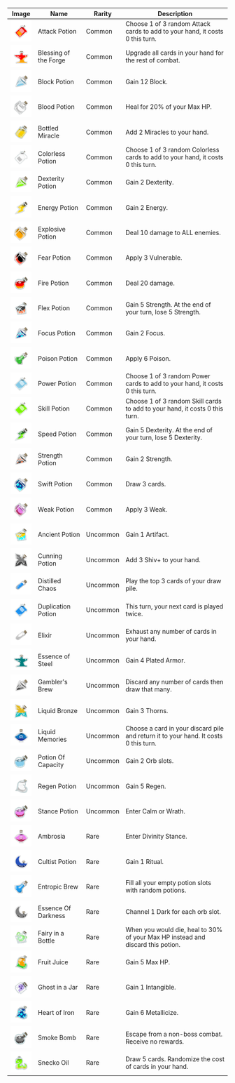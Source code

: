 | Image | Name | Rarity | Description |
| ----- | ---- | ------ | ----------- |
| ![](slay-the-spire/potions/AttackPotion.png) | Attack Potion | Common | Choose 1 of 3 random Attack cards to add to your hand, it costs 0 this turn. |
| ![](slay-the-spire/potions/BlessingoftheForge.png) | Blessing of the Forge | Common | Upgrade all cards in your hand for the rest of combat. |
| ![](slay-the-spire/potions/BlockPotion.png) | Block Potion | Common | Gain 12 Block. |
| ![](slay-the-spire/potions/BloodPotion.png) | Blood Potion | Common | Heal for 20% of your Max HP. |
| ![](slay-the-spire/potions/BottledMiracle.png) | Bottled Miracle | Common | Add 2 Miracles to your hand. |
| ![](slay-the-spire/potions/ColorlessPotion.png) | Colorless Potion | Common | Choose 1 of 3 random Colorless cards to add to your hand, it costs 0 this turn. |
| ![](slay-the-spire/potions/DexterityPotion.png) | Dexterity Potion | Common | Gain 2 Dexterity. |
| ![](slay-the-spire/potions/EnergyPotion.png) | Energy Potion | Common | Gain 2 Energy. |
| ![](slay-the-spire/potions/ExplosivePotion.png) | Explosive Potion | Common | Deal 10 damage to ALL enemies. |
| ![](slay-the-spire/potions/FearPotion.png) | Fear Potion | Common | Apply 3 Vulnerable. |
| ![](slay-the-spire/potions/FirePotion.png) | Fire Potion | Common | Deal 20 damage. |
| ![](slay-the-spire/potions/FlexPotion.png) | Flex Potion | Common | Gain 5 Strength. At the end of your turn, lose 5 Strength. |
| ![](slay-the-spire/potions/FocusPotion.png) | Focus Potion | Common | Gain 2 Focus. |
| ![](slay-the-spire/potions/PoisonPotion.png) | Poison Potion | Common | Apply 6 Poison. |
| ![](slay-the-spire/potions/PowerPotion.png) | Power Potion | Common | Choose 1 of 3 random Power cards to add to your hand, it costs 0 this turn. |
| ![](slay-the-spire/potions/SkillPotion.png) | Skill Potion | Common | Choose 1 of 3 random Skill cards to add to your hand, it costs 0 this turn. |
| ![](slay-the-spire/potions/SpeedPotion.png) | Speed Potion | Common | Gain 5 Dexterity. At the end of your turn, lose 5 Dexterity. |
| ![](slay-the-spire/potions/StrengthPotion.png) | Strength Potion | Common | Gain 2 Strength. |
| ![](slay-the-spire/potions/SwiftPotion.png) | Swift Potion | Common | Draw 3 cards. |
| ![](slay-the-spire/potions/WeakPotion.png) | Weak Potion | Common | Apply 3 Weak. |
| ![](slay-the-spire/potions/AncientPotion.png) | Ancient Potion | Uncommon | Gain 1 Artifact. |
| ![](slay-the-spire/potions/CunningPotion.png) | Cunning Potion | Uncommon | Add 3 Shiv+ to your hand. |
| ![](slay-the-spire/potions/DistilledChaos.png) | Distilled Chaos | Uncommon | Play the top 3 cards of your draw pile. |
| ![](slay-the-spire/potions/DuplicationPotion.png) | Duplication Potion | Uncommon | This turn, your next card is played twice. |
| ![](slay-the-spire/potions/Elixir.png) | Elixir | Uncommon | Exhaust any number of cards in your hand. |
| ![](slay-the-spire/potions/EssenceofSteel.png) | Essence of Steel | Uncommon | Gain 4 Plated Armor. |
| ![](slay-the-spire/potions/GamblersBrew.png) | Gambler's Brew | Uncommon | Discard any number of cards then draw that many. |
| ![](slay-the-spire/potions/LiquidBronze.png) | Liquid Bronze | Uncommon | Gain 3 Thorns. |
| ![](slay-the-spire/potions/LiquidMemories.png) | Liquid Memories | Uncommon | Choose a card in your discard pile and return it to your hand. It costs 0 this turn. |
| ![](slay-the-spire/potions/PotionOfCapacity.png) | Potion Of Capacity | Uncommon | Gain 2 Orb slots. |
| ![](slay-the-spire/potions/RegenPotion.png) | Regen Potion | Uncommon | Gain 5 Regen. |
| ![](slay-the-spire/potions/StancePotion.png) | Stance Potion | Uncommon | Enter Calm or Wrath. |
| ![](slay-the-spire/potions/Ambrosia.png) | Ambrosia | Rare | Enter Divinity Stance. |
| ![](slay-the-spire/potions/CultistPotion.png) | Cultist Potion | Rare | Gain 1 Ritual. |
| ![](slay-the-spire/potions/EntropicBrew.png) | Entropic Brew | Rare | Fill all your empty potion slots with random potions. |
| ![](slay-the-spire/potions/EssenceOfDarkness.png) | Essence Of Darkness | Rare | Channel 1 Dark for each orb slot. |
| ![](slay-the-spire/potions/FairyinaBottle.png) | Fairy in a Bottle | Rare | When you would die, heal to 30% of your Max HP instead and discard this potion. |
| ![](slay-the-spire/potions/FruitJuice.png) | Fruit Juice | Rare | Gain 5 Max HP. |
| ![](slay-the-spire/potions/GhostinaJar.png) | Ghost in a Jar | Rare | Gain 1 Intangible. |
| ![](slay-the-spire/potions/HeartofIron.png) | Heart of Iron | Rare | Gain 6 Metallicize. |
| ![](slay-the-spire/potions/SmokeBomb.png) | Smoke Bomb | Rare | Escape from a non-boss combat. Receive no rewards. |
| ![](slay-the-spire/potions/SneckoOil.png) | Snecko Oil | Rare | Draw 5 cards. Randomize the cost of cards in your hand. |

